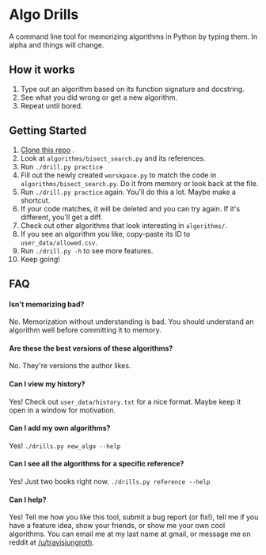 # Algo Drills

A command line tool for memorizing algorithms in Python by typing them. In alpha and things will change.

## How it works

1. Type out an algorithm based on its function signature and docstring.
2. See what you did wrong or get a new algorithm.
3. Repeat until bored.

## Getting Started

1. [Clone this repo](https://docs.github.com/en/github/creating-cloning-and-archiving-repositories/cloning-a-repository)
   .
2. Look at `algorithms/bisect_search.py` and its references.
3. Run `./drill.py practice`
4. Fill out the newly created `worskpace.py` to match the code in `algorithms/bisect_search.py`. Do it from memory or look back at
   the file.
5. Run `./drill.py practice` again. You'll do this a lot. Maybe make a shortcut.
6. If your code matches, it will be deleted and you can try again. If it's different, you'll get a diff.
7. Check out other algorithms that look interesting in `algorithms/`.
8. If you see an algorithm you like, copy-paste its ID to `user_data/allowed.csv`.
9. Run `./drill.py -h` to see more features.
10. Keep going!

## FAQ

#### Isn't memorizing bad?

No. Memorization without understanding is bad. You should understand an algorithm well before committing it to memory.

#### Are these the best versions of these algorithms?

No. They're versions the author likes.

#### Can I view my history?

Yes! Check out `user_data/history.txt` for a nice format. Maybe keep it open in a window for motivation.

#### Can I add my own algorithms?

Yes! `./drills.py new_algo --help`

#### Can I see all the algorithms for a specific reference?

Yes! Just two books right now. `./drills.py reference --help`

#### Can I help?

Yes! Tell me how you like this tool, submit a bug report (or fix!), tell me if you have a feature idea, show your
friends, or show me your own cool algorithms. You can email me at my last name at gmail, or message me on reddit
at [/u/travisjungroth](https://www.reddit.com/u/travisjungroth).
